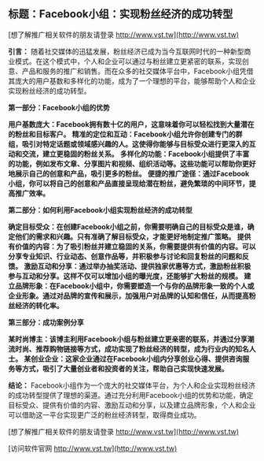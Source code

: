 ## **标题：Facebook小组：实现粉丝经济的成功转型**

[想了解推广相关软件的朋友请登录 http://www.vst.tw](http://www.vst.tw)

**引言：**
随着社交媒体的迅猛发展，粉丝经济已成为当今互联网时代的一种新型商业模式。在这个模式中，个人和企业可以通过与粉丝建立更紧密的联系，实现创意、产品和服务的推广和销售。而在众多的社交媒体平台中，Facebook小组凭借其庞大的用户基数和多样化的功能，成为了一个理想的平台，能够帮助个人和企业实现粉丝经济的成功转型。

**第一部分：Facebook小组的优势**

**用户基数庞大：Facebook拥有数十亿的用户，这意味着你可以轻松找到大量潜在的粉丝和目标客户。**
**精准的定位和互动：Facebook小组允许你创建专门的群组，吸引对特定话题或领域感兴趣的人。这使得你能够与目标受众进行更深入的互动和交流，建立更稳固的粉丝关系。**
**多样化的功能：Facebook小组提供了丰富的功能，例如发布文章、分享图片和视频、组织活动等。这些功能可以帮助你更好地展示自己的创意和产品，吸引更多的粉丝。**
**便捷的推广途径：通过Facebook小组，你可以将自己的创意和产品直接呈现给潜在粉丝，避免繁琐的中间环节，提高推广效率。**

**第二部分：如何利用Facebook小组实现粉丝经济的成功转型**

**确定目标受众：在创建Facebook小组之前，你需要明确自己的目标受众是谁，确定他们的需求和兴趣。只有准确了解目标受众，才能更好地制定推广策略。**
**提供有价值的内容：为了吸引粉丝并建立稳固的关系，你需要提供有价值的内容。可以分享专业知识、行业动态、创意作品等，并积极参与讨论和回复粉丝的问题和反馈。**
**激励互动和分享：通过举办抽奖活动、提供独家优惠等方式，激励粉丝积极参与互动和分享。这样不仅可以增加小组的曝光度，还能够扩大粉丝的规模。**
**建立品牌形象：在Facebook小组中，你需要塑造一个与你的品牌形象一致的个人或企业形象。通过对品牌的宣传和展示，加强用户对品牌的认知和信任，从而提高粉丝经济的转化率。**

**第三部分：成功案例分享**

**某时尚博主：该博主利用Facebook小组与粉丝建立更亲密的联系，并通过分享潮流时尚、推荐购物链接等方式，成功实现了粉丝经济的转型，成为行业内的知名人士。**
**某创业企业：这家企业通过在Facebook小组内分享创业心得、提供咨询服务等方式，吸引了大量创业者和投资者的关注，帮助自己实现快速发展。**

**结论：**
Facebook小组作为一个庞大的社交媒体平台，为个人和企业实现粉丝经济的成功转型提供了理想的渠道。通过充分利用Facebook小组的优势和功能，确定目标受众、提供有价值的内容、激励互动和分享，以及建立品牌形象，个人和企业可以借助这一平台实现更广泛的粉丝经济转型，取得商业成功。

[想了解推广相关软件的朋友请登录 http://www.vst.tw](http://www.vst.tw)


[访问软件官网 http://www.vst.tw](http://www.vst.tw)
